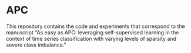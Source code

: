 # APC

This repository contains the code and experiments that correspond to the manuscript "As easy as APC: leveraging self-supervised learning in the context of time series classification with varying levels of sparsity and severe class imbalance."
